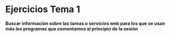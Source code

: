 # Ejercicios Tema 1
**Buscar información sobre las tareas o servicios web para los que se usan más los programas que comentamos al principio de la sesión**